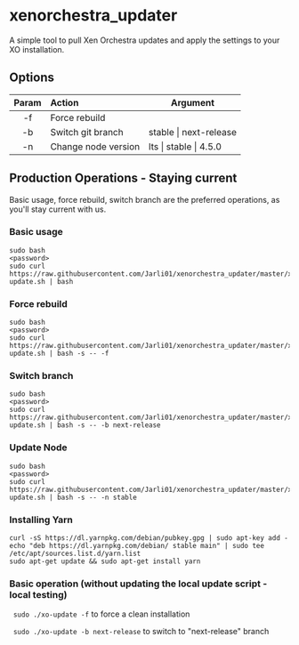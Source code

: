 # xenorchestra_updater

A simple tool to pull Xen Orchestra updates and apply the settings to your XO installation.


## Options

| Param | Action           | Argument  |
|:-----:|:----------------|------|
|  -f   | Force rebuild |
|  -b   | Switch git branch | stable \| next-release    |
|  -n   | Change node version  | lts \| stable \| 4.5.0      |

## Production Operations - Staying current
Basic usage, force rebuild, switch branch are the preferred operations, as you'll stay current with us. 

### Basic usage
```
sudo bash
<password>
sudo curl https://raw.githubusercontent.com/Jarli01/xenorchestra_updater/master/xo-update.sh | bash
```

### Force rebuild
```
sudo bash
<password>
sudo curl https://raw.githubusercontent.com/Jarli01/xenorchestra_updater/master/xo-update.sh | bash -s -- -f 
```

### Switch branch
```
sudo bash
<password>
sudo curl https://raw.githubusercontent.com/Jarli01/xenorchestra_updater/master/xo-update.sh | bash -s -- -b next-release
```

### Update Node
```
sudo bash
<password>
sudo curl https://raw.githubusercontent.com/Jarli01/xenorchestra_updater/master/xo-update.sh | bash -s -- -n stable
```
### Installing Yarn
```
curl -sS https://dl.yarnpkg.com/debian/pubkey.gpg | sudo apt-key add - 
echo "deb https://dl.yarnpkg.com/debian/ stable main" | sudo tee /etc/apt/sources.list.d/yarn.list
sudo apt-get update && sudo apt-get install yarn
```

### Basic operation (without updating the local update script - local testing)

``` sudo ./xo-update -f``` to force a clean installation

``` sudo ./xo-update -b next-release```  to switch to "next-release" branch 
